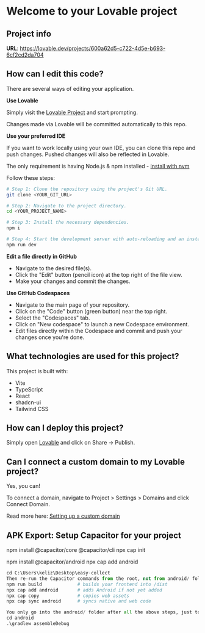 # Welcome to your Lovable project

## Project info

**URL**: https://lovable.dev/projects/600a62d5-c722-4d5e-b693-6cf2cd2da704

## How can I edit this code?

There are several ways of editing your application.

**Use Lovable**

Simply visit the [Lovable Project](https://lovable.dev/projects/600a62d5-c722-4d5e-b693-6cf2cd2da704) and start prompting.

Changes made via Lovable will be committed automatically to this repo.

**Use your preferred IDE**

If you want to work locally using your own IDE, you can clone this repo and push changes. Pushed changes will also be reflected in Lovable.

The only requirement is having Node.js & npm installed - [install with nvm](https://github.com/nvm-sh/nvm#installing-and-updating)

Follow these steps:

```sh
# Step 1: Clone the repository using the project's Git URL.
git clone <YOUR_GIT_URL>

# Step 2: Navigate to the project directory.
cd <YOUR_PROJECT_NAME>

# Step 3: Install the necessary dependencies.
npm i

# Step 4: Start the development server with auto-reloading and an instant preview.
npm run dev
```

**Edit a file directly in GitHub**

- Navigate to the desired file(s).
- Click the "Edit" button (pencil icon) at the top right of the file view.
- Make your changes and commit the changes.

**Use GitHub Codespaces**

- Navigate to the main page of your repository.
- Click on the "Code" button (green button) near the top right.
- Select the "Codespaces" tab.
- Click on "New codespace" to launch a new Codespace environment.
- Edit files directly within the Codespace and commit and push your changes once you're done.

## What technologies are used for this project?

This project is built with:

- Vite
- TypeScript
- React
- shadcn-ui
- Tailwind CSS

## How can I deploy this project?

Simply open [Lovable](https://lovable.dev/projects/600a62d5-c722-4d5e-b693-6cf2cd2da704) and click on Share -> Publish.

## Can I connect a custom domain to my Lovable project?

Yes, you can!

To connect a domain, navigate to Project > Settings > Domains and click Connect Domain.

Read more here: [Setting up a custom domain](https://docs.lovable.dev/tips-tricks/custom-domain#step-by-step-guide)

## APK Export: Setup Capacitor for your project

npm install @capacitor/core @capacitor/cli
npx cap init

npm install @capacitor/android
npx cap add android

```python
cd C:\Users\keliz\Desktop\easy-collect
Then re-run the Capacitor commands from the root, not from android/ folder:
npm run build             # builds your frontend into /dist
npx cap add android       # adds Android if not yet added
npx cap copy              # copies web assets
npx cap sync android      # syncs native and web code

You only go into the android/ folder after all the above steps, just to run Gradle:
cd android
.\gradlew assembleDebug

